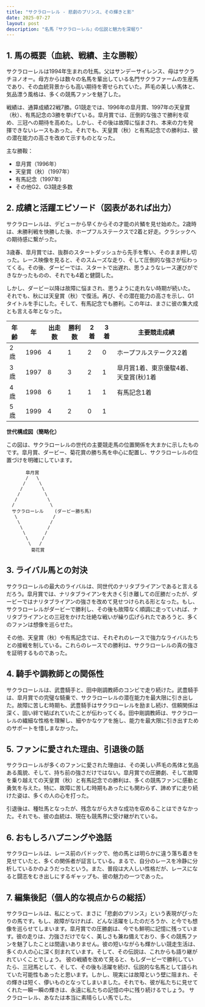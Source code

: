 ```yaml
---
title: "サクラローレル - 悲劇のプリンス、その輝きと影"
date: 2025-07-27
layout: post
description: "名馬『サクラローレル』の伝説と魅力を深堀り"
---
```


## 1. 馬の概要（血統、戦績、主な勝鞍）

サクラローレルは1994年生まれの牡馬。父はサンデーサイレンス、母はサクラチヨノオー。母方からは数々の名馬を輩出している名門サクラファームの生産馬であり、その血統背景からも高い期待を寄せられていた。芦毛の美しい馬体と、気品漂う風格は、多くの競馬ファンを魅了した。

戦績は、通算成績22戦7勝。G1競走では、1996年の皐月賞、1997年の天皇賞（秋）、有馬記念の3勝を挙げている。皐月賞では、圧倒的な強さで勝利を収め、三冠への期待を高めた。しかし、その後は故障に悩まされ、本来の力を発揮できないレースもあった。それでも、天皇賞（秋）と有馬記念での勝利は、彼の潜在能力の高さを改めて示すものとなった。

主な勝鞍：

* 皐月賞（1996年）
* 天皇賞（秋）（1997年）
* 有馬記念（1997年）
* その他G2、G3競走多数


## 2. 成績と活躍エピソード（図表があれば出力）

サクラローレルは、デビューから早くからその才能の片鱗を見せ始めた。2歳時は、未勝利戦を快勝した後、ホープフルステークスで2着と好走。クラシックへの期待感に繋がった。

3歳春、皐月賞では、抜群のスタートダッシュから先手を奪い、そのまま押し切った。レース映像を見ると、そのスムーズな走り、そして圧倒的な強さが伝わってくる。その後、ダービーでは、スタートで出遅れ、思うようなレース運びができなかったものの、それでも4着と健闘した。

しかし、ダービー以降は故障に悩まされ、思うように走れない時期が続いた。それでも、秋には天皇賞（秋）で復活。再び、その潜在能力の高さを示し、G1タイトルを手にした。そして、有馬記念でも勝利。この年は、まさに彼の集大成とも言える年となった。

| 年齢 | 年 | 出走数 | 勝利数 | 2着 | 3着 | 主要競走成績 |
|---|---|---|---|---|---|---|
| 2歳 | 1996 | 4 | 1 | 2 | 0 | ホープフルステークス2着 |
| 3歳 | 1997 | 8 | 3 | 2 | 1 | 皐月賞1着、東京優駿4着、天皇賞(秋)1着 |
| 4歳 | 1998 | 6 | 1 | 1 | 1 | 有馬記念1着 |
| 5歳 | 1999 | 4 | 2 | 0 | 1 |  |


**世代構成図（簡略化）**

この図は、サクラローレルの世代の主要競走馬の位置関係を大まかに示したものです。皐月賞、ダービー、菊花賞の勝ち馬を中心に配置し、サクラローレルの位置づけを明確にしています。

```
       皐月賞
       /   \
      /     \
     /       \
    /         \
   /           \
  /             \
  サクラローレル    (ダービー勝ち馬)
   \             /
    \           /
     \         /
      \       /
       \     /
        \   /
         菊花賞
```


## 3. ライバル馬との対決

サクラローレルの最大のライバルは、同世代のナリタブライアンであると言えるだろう。皐月賞では、ナリタブライアンを大きく引き離しての圧勝だったが、ダービーではナリタブライアンの強さを改めて見せつけられる形となった。もし、サクラローレルがダービーで勝利し、その後も故障なく順調に走っていれば、ナリタブライアンとの三冠をかけた壮絶な戦いが繰り広げられたであろうと、多くのファンは想像を巡らせた。

その他、天皇賞（秋）や有馬記念では、それぞれのレースで強力なライバルたちとの接戦を制している。これらのレースでの勝利は、サクラローレルの真の強さを証明するものであった。


## 4. 騎手や調教師との関係性

サクラローレルは、武豊騎手と、田中剛調教師のコンビで走り続けた。武豊騎手は、皐月賞での完璧な騎乗で、サクラローレルの潜在能力を最大限に引き出した。故障に苦しむ時期も、武豊騎手はサクラローレルを励まし続け、信頼関係は深く、固い絆で結ばれていたことが伝わってくる。田中剛調教師は、サクラローレルの繊細な性格を理解し、細やかなケアを施し、能力を最大限に引き出すためのサポートを惜しまなかった。


## 5. ファンに愛された理由、引退後の話

サクラローレルが多くのファンに愛された理由は、その美しい芦毛の馬体と気品ある風貌、そして、持ち前の強さだけではない。皐月賞での圧勝劇、そして故障を乗り越えての天皇賞（秋）と有馬記念での勝利は、多くの競馬ファンに感動と勇気を与えた。特に、故障に苦しむ時期もあったにも関わらず、諦めずに走り続けた姿は、多くの人の心を打った。

引退後は、種牡馬となったが、残念ながら大きな成功を収めることはできなかった。それでも、彼の血統は、現在も競馬界に受け継がれている。


## 6. おもしろハプニングや逸話

サクラローレルは、レース前のパドックで、他の馬とは明らかに違う落ち着きを見せていたと、多くの関係者が証言している。まるで、自分のレースを冷静に分析しているかのようだったという。また、普段は大人しい性格だが、レースになると闘志をむき出しにするギャップも、彼の魅力の一つであった。


## 7. 編集後記（個人的な視点からの総括）

サクラローレルは、私にとって、まさに「悲劇のプリンス」という表現がぴったりの馬です。もし、故障がなければ、どんな活躍をしたのだろうか、と今でも想像を巡らせてしまいます。皐月賞での圧勝劇は、今でも鮮明に記憶に残っています。彼の走りは、力強さだけでなく、美しさも兼ね備えており、多くの競馬ファンを魅了したことは間違いありません。彼の短いながらも輝かしい競走生活は、多くの人の心に深く刻まれています。そして、その伝説は、これからも語り継がれていくことでしょう。  彼の戦績を改めて見ると、もしダービーで勝利していたら、三冠馬として、そして、その後も活躍を続け、伝説的な名馬として語られていた可能性もあったと思います。しかし、現実には故障という壁に阻まれ、その輝きは短く、儚いものとなってしまいました。それでも、彼が私たちに見せてくれた一瞬一瞬の輝きは、永遠に私たちの記憶の中に残り続けるでしょう。  サクラローレル、あなたは本当に素晴らしい馬でした。
